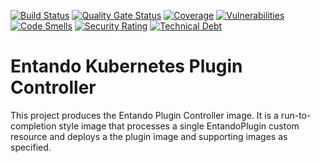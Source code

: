[![Build Status](https://img.shields.io/endpoint?url=https%3A%2F%2Fstatusbadge-jx.apps.serv.run%2Fentando-k8s-infrastructure%2Fentando-k8s-plugin-controller)](https://github.com/entando-k8s-infrastructure/devops-results/tree/logs/jenkins-x/logs/entando-k8s-infrastructure/entando-k8s-plugin-controller/master)
[![Quality Gate Status](https://sonarcloud.io/api/project_badges/measure?project=entando-k8s-infrastructure_entando-k8s-plugin-controller&metric=alert_status)](https://sonarcloud.io/dashboard?id=entando-k8s-infrastructure_entando-k8s-plugin-controller)
[![Coverage](https://sonarcloud.io/api/project_badges/measure?project=entando-k8s-infrastructure_entando-k8s-plugin-controller&metric=coverage)](https://entando-k8s-infrastructure.github.io/devops-results/entando-k8s-plugin-controller/master/jacoco/index.html)
[![Vulnerabilities](https://sonarcloud.io/api/project_badges/measure?project=entando-k8s-infrastructure_entando-k8s-plugin-controller&metric=vulnerabilities)](https://entando-k8s-infrastructure.github.io/devops-results/entando-k8s-plugin-controller/master/dependency-check-report.html)
[![Code Smells](https://sonarcloud.io/api/project_badges/measure?project=entando-k8s-infrastructure_entando-k8s-plugin-controller&metric=code_smells)](https://sonarcloud.io/dashboard?id=entando-k8s-infrastructure_entando-k8s-plugin-controller)
[![Security Rating](https://sonarcloud.io/api/project_badges/measure?project=entando-k8s-infrastructure_entando-k8s-plugin-controller&metric=security_rating)](https://sonarcloud.io/dashboard?id=entando-k8s-infrastructure_entando-k8s-plugin-controller)
[![Technical Debt](https://sonarcloud.io/api/project_badges/measure?project=entando-k8s-infrastructure_entando-k8s-plugin-controller&metric=sqale_index)](https://sonarcloud.io/dashboard?id=entando-k8s-infrastructure_entando-k8s-plugin-controller)


# Entando Kubernetes Plugin Controller

This project produces the Entando Plugin Controller image. It is a run-to-completion style image
that processes a single EntandoPlugin custom resource and deploys a the plugin image and supporting
images as specified.


